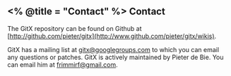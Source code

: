 <% @title = "Contact"  %>
Contact
-------

The GitX repository can be found on Github at [http://github.com/pieter/gitx](http://www.github.com/pieter/gitx/wikis).

GitX has a mailing list at [gitx@googlegroups.com](mailto:gitx@googlegroups.com) to which you can email any questions or patches. GitX is actively maintained by Pieter de Bie. You can email him at [frimmirf@gmail.com](mailto:frimmirf+gitx@gmail.com).